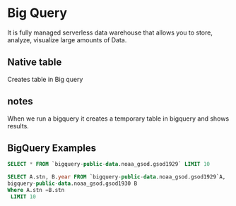 # Big Query
It is fully managed serverless data warehouse that allows you to store, analyze, visualize large amounts of Data. 

## Native table
Creates table in Big query

## notes
When we run a bigquery it creates a temporary table in bigquery and shows results.

## BigQuery Examples
````sql
SELECT * FROM `bigquery-public-data.noaa_gsod.gsod1929` LIMIT 10

SELECT A.stn, B.year FROM `bigquery-public-data.noaa_gsod.gsod1929`A,
bigquery-public-data.noaa_gsod.gsod1930 B
Where A.stn =B.stn
 LIMIT 10

````